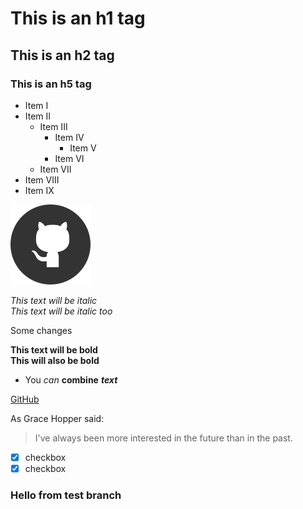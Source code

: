# This is an h1 tag
## This is an h2 tag
### This is an h5 tag

* Item I
* Item II
  * Item III
    * Item IV
      * Item V
    * Item VI
  * Item VII
* Item VIII
* Item IX

![Github Logo](logo.png)

*This text will be italic* <br>
_This text will be italic too_ <br>

Some changes

**This text will be bold** <br>
__This will also be bold__ <br>

* You *can* **combine** **_text_**

[GitHub](http://github.com)

As Grace Hopper said: 

> I've always been more interested 
> in the future than in the past.

-[x] checkbox
- [x] checkbox

### Hello from test branch
